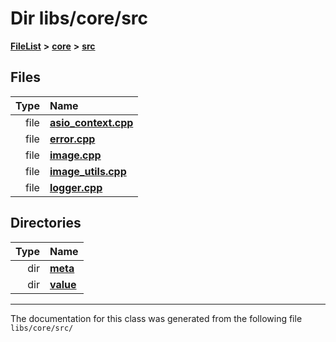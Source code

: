 

# Dir libs/core/src



[**FileList**](files.md) **>** [**core**](dir_6f77a39b07c019ccd7492ea87272f732.md) **>** [**src**](dir_232ab8dc75117fda122ab855789b1b2c.md)












## Files

| Type | Name |
| ---: | :--- |
| file | [**asio\_context.cpp**](asio__context_8cpp.md) <br> |
| file | [**error.cpp**](error_8cpp.md) <br> |
| file | [**image.cpp**](image_8cpp.md) <br> |
| file | [**image\_utils.cpp**](image__utils_8cpp.md) <br> |
| file | [**logger.cpp**](logger_8cpp.md) <br> |


## Directories

| Type | Name |
| ---: | :--- |
| dir | [**meta**](dir_dc23c1f860ba56840f37028d447c4fe9.md) <br> |
| dir | [**value**](dir_0eca0b5bd173d9114e1516dc11ca978d.md) <br> |

























































------------------------------
The documentation for this class was generated from the following file `libs/core/src/`

